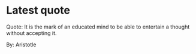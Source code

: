 # Latest quote 

Quote: It is the mark of an educated mind to be able to entertain a thought without accepting it. 

By: Aristotle